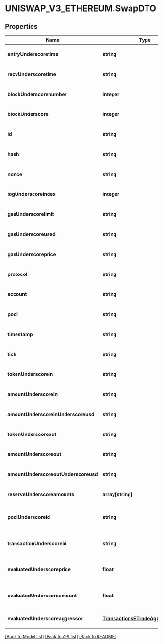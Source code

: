 # UNISWAP_V3_ETHEREUM.SwapDTO

## Properties
Name | Type | Description | Notes
------------ | ------------- | ------------- | -------------
**entryUnderscoretime** | **string** |  | [optional] [default to null]
**recvUnderscoretime** | **string** |  | [optional] [default to null]
**blockUnderscorenumber** | **integer** |  | [optional] [default to null]
**blockUnderscore** | **integer** |  | [optional] [default to null]
**id** | **string** |  | [optional] [default to null]
**hash** | **string** |  | [optional] [default to null]
**nonce** | **string** |  | [optional] [default to null]
**logUnderscoreindex** | **integer** |  | [optional] [default to null]
**gasUnderscorelimit** | **string** |  | [optional] [default to null]
**gasUnderscoreused** | **string** |  | [optional] [default to null]
**gasUnderscoreprice** | **string** |  | [optional] [default to null]
**protocol** | **string** |  | [optional] [default to null]
**account** | **string** |  | [optional] [default to null]
**pool** | **string** |  | [optional] [default to null]
**timestamp** | **string** |  | [optional] [default to null]
**tick** | **string** |  | [optional] [default to null]
**tokenUnderscorein** | **string** |  | [optional] [default to null]
**amountUnderscorein** | **string** |  | [optional] [default to null]
**amountUnderscoreinUnderscoreusd** | **string** |  | [optional] [default to null]
**tokenUnderscoreout** | **string** |  | [optional] [default to null]
**amountUnderscoreout** | **string** |  | [optional] [default to null]
**amountUnderscoreoutUnderscoreusd** | **string** |  | [optional] [default to null]
**reserveUnderscoreamounts** | **array[string]** |  | [optional] [default to null]
**poolUnderscoreid** | **string** |  | [optional] [readonly] [default to null]
**transactionUnderscoreid** | **string** |  | [optional] [readonly] [default to null]
**evaluatedUnderscoreprice** | **float** |  | [optional] [readonly] [default to null]
**evaluatedUnderscoreamount** | **float** |  | [optional] [readonly] [default to null]
**evaluatedUnderscoreaggressor** | [**TransactionsETradeAggressiveSide**](TransactionsETradeAggressiveSide.md) |  | [optional] [default to null]

[[Back to Model list]](../README.md#documentation-for-models) [[Back to API list]](../README.md#documentation-for-api-endpoints) [[Back to README]](../README.md)


